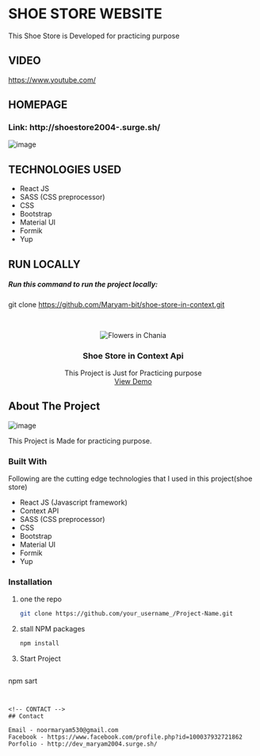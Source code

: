 # SHOE STORE WEBSITE

This Shoe Store is Developed for practicing purpose


## VIDEO
https://www.youtube.com/


## HOMEPAGE

### Link: http://shoestore2004-.surge.sh/

![image](https://user-images.githubusercontent.com/56764144/117897040-5646e200-b2db-11eb-948a-996ad0bc781c.PNG)


## TECHNOLOGIES USED

 - React JS
 - SASS (CSS preprocessor)
 - CSS
 - Bootstrap
 - Material UI
 - Formik
 - Yup

## RUN LOCALLY 
##### Run this command to run the project locally: 
git clone https://github.com/Maryam-bit/shoe-store-in-context.git

<!-- PROJECT LOGO -->
<br />
<p align="center">
  <img src="http://www.sfu.ca/imgs2015/van.jpg" alt="Flowers in Chania">

  <h3 align="center">Shoe Store in Context Api</h3>

  <p align="center">
    This Project is Just for Practicing purpose
    <br />
    <a href="http://shoestore2004-.surge.sh/">View Demo</a>
  </p>
</p>



<!-- TABLE OF CONTENTS -->
<!-- <details open="open">
  <summary>Table of Contents</summary>
  <ol>
    <li>
      <a href="#about-the-project">About The Project</a>
      <ul>
        <li><a href="#built-with">Built With</a></li>
      </ul>
    </li>
    <li>
      <a href="#getting-started">Getting Started</a>
      <ul>
        <li><a href="#prerequisites">Prerequisites</a></li>
        <li><a href="#installation">Installation</a></li>
      </ul>
    </li>
    <li><a href="#usage">Usage</a></li>
    <li><a href="#roadmap">Roadmap</a></li>
    <li><a href="#contributing">Contributing</a></li>
    <li><a href="#license">License</a></li>
    <li><a href="#contact">Contact</a></li>
    <li><a href="#acknowledgements">Acknowledgements</a></li>
  </ol>
</details> -->



<!-- ABOUT THE PROJECT -->
## About The Project

![image](https://user-images.githubusercontent.com/56764144/117897040-5646e200-b2db-11eb-948a-996ad0bc781c.PNG)

This Project is Made for practicing purpose.

### Built With

Following are the cutting edge technologies that I used in this project(shoe store)
* React JS (Javascript framework)
* Context API
* SASS (CSS preprocessor)
* CSS
* Bootstrap
* Material UI
* Formik
* Yup


### Installation

1. one the repo
   ```sh
   git clone https://github.com/your_username_/Project-Name.git
   ```
2. stall NPM packages
   ```sh
   npm install
   ```
3. Start Project
   ```JS
  npm sart
   ```


<!-- CONTACT -->
## Contact

Email - noormaryam530@gmail.com
Facebook - https://www.facebook.com/profile.php?id=100037932721862
Porfolio - http://dev_maryam2004.surge.sh/
